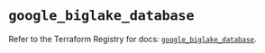 # `google_biglake_database`

Refer to the Terraform Registry for docs: [`google_biglake_database`](https://registry.terraform.io/providers/hashicorp/google/5.16.0/docs/resources/biglake_database).
